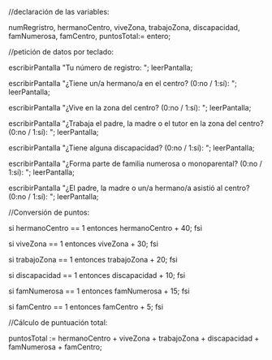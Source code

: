 //declaración de las variables:

numRegristro, hermanoCentro, viveZona, trabajoZona, discapacidad, famNumerosa, famCentro, puntosTotal:= entero;


//petición de datos por teclado:

escribirPantalla "Tu número de registro: ";
leerPantalla;

escribirPantalla "¿Tiene un/a hermano/a en el centro? (0:no / 1:sí): ";
leerPantalla;

escribirPantalla "¿Vive en la zona del centro? (0:no / 1:sí): ";
leerPantalla;

escribirPantalla "¿Trabaja el padre, la madre o el tutor en la zona del centro? (0:no / 1:sí): ";
leerPantalla;

escribirPantalla "¿Tiene alguna discapacidad? (0:no / 1:sí): ";
leerPantalla;

escribirPantalla "¿Forma parte de familia numerosa o monoparental? (0:no / 1:sí): ";
leerPantalla;

escribirPantalla "¿El padre, la madre o un/a hermano/a asistió al centro? (0:no / 1:sí): ";
leerPantalla;


//Conversión de puntos:

si hermanoCentro == 1 entonces
hermanoCentro + 40;
fsi 

si viveZona == 1 entonces
viveZona + 30;
fsi

si trabajoZona == 1 entonces
trabajoZona + 20;
fsi

si discapacidad == 1 entonces
discapacidad + 10;
fsi

si famNumerosa == 1 entonces
famNumerosa + 15;
fsi

si famCentro == 1 entonces
famCentro + 5;
fsi


//Cálculo de puntuación total:

puntosTotal := hermanoCentro + viveZona + trabajoZona + discapacidad + famNumerosa + famCentro;








